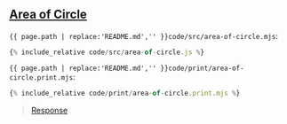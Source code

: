 ## [Area of Circle](code.zip)

`{{ page.path | replace:'README.md','' }}code/src/area-of-circle.mjs`:
```js
{% include_relative code/src/area-of-circle.js %}
```

`{{ page.path | replace:'README.md','' }}code/print/area-of-circle.print.mjs`:
```js
{% include_relative code/print/area-of-circle.print.mjs %}
```

> [Response](response/src/area-of-circle.js)
